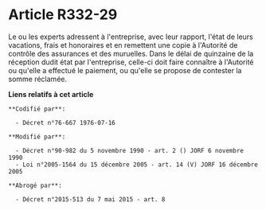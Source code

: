 # Article R332-29

Le ou les experts adressent à l'entreprise, avec leur rapport, l'état de leurs vacations, frais et honoraires et en remettent
une copie à l'Autorité de contrôle des assurances et des muruelles. Dans le délai de quinzaine de la réception dudit état par
l'entreprise, celle-ci doit faire connaître à l'Autorité ou qu'elle a effectué le paiement, ou qu'elle se propose de
contester la somme réclamée.

**Liens relatifs à cet article**

	**Codifié par**:

	  - Décret n°76-667 1976-07-16

	**Modifié par**:

	  - Décret n°90-982 du 5 novembre 1990 - art. 2 () JORF 6 novembre 1990
	  - Loi n°2005-1564 du 15 décembre 2005 - art. 14 (V) JORF 16 décembre 2005

	**Abrogé par**:

	  - Décret n°2015-513 du 7 mai 2015 - art. 8
